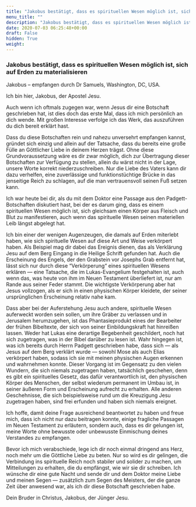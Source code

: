 ```yaml
---
title: "Jakobus bestätigt, dass es spirituellen Wesen möglich ist, sich auf Erden zu materialisieren"
menu_title: ""
description: "Jakobus bestätigt, dass es spirituellen Wesen möglich ist, sich auf Erden zu materialisieren"
date: 2020-07-03 06:25:48+00:00
draft: False
hidden: True
weight:
---
```

### Jakobus bestätigt, dass es spirituellen Wesen möglich ist, sich auf Erden zu materialisieren

Jakobus – empfangen durch Dr Samuels, Washington, DC, USA.

Ich bin hier, Jakobus, der Apostel Jesu.

Auch wenn ich oftmals zugegen war, wenn Jesus dir eine Botschaft geschrieben hat, ist dies doch das erste Mal, dass ich mich persönlich an dich wende. Mit großen Interesse verfolge ich das Werk, das auszuführen du dich bereit erklärt hast.  

Dass du diese Botschaften rein und nahezu unversehrt empfangen kannst, gründet sich einzig und allein auf der Tatsache, dass du bereits eine große Fülle an Göttlicher Liebe in deinem Herzen trägst. Ohne diese Grundvoraussetzung wäre es dir zwar möglich, dich zur Übertragung dieser Botschaften zur Verfügung zu stellen, allein du wärst nicht in der Lage, unsere Worte korrekt niederzuschreiben. Nur die Liebe des Vaters kann dir dazu verhelfen, eine zuverlässige und funktionstüchtige Brücke in das jenseitige Reich zu schlagen, auf die man vertrauensvoll seinen Fuß setzen kann.

Ich war heute bei dir, als du mit dem Doktor eine Passage aus den Padgett-Botschaften diskutiert hast, bei der es darum ging, dass es einem spirituellen Wesen möglich ist, sich gleichsam einen Körper aus Fleisch und Blut zu manifestieren, auch wenn das spirituelle Wesen seinen materiellen Leib längst abgelegt hat.  

Ich bin einer der wenigen Augenzeugen, die damals auf Erden miterlebt haben, wie sich spirituelle Wesen auf diese Art und Weise verkörpert haben. Als Beispiel mag dir dabei das Ereignis dienen, das als Verklärung Jesu auf dem Berg Eingang in die Heilige Schrift gefunden hat. Auch die Erscheinung des Engels, der den Grabstein vor Josephs Grab entfernt hat, lässt sich nur durch diese “Verkörperung“ eines spirituellen Wesens erklären — eine Tatsache, die im Lukas-Evangelium festgehalten ist, auch wenn das, was heute von ihm im Neuen Testament überliefert ist, nur am Rande aus seiner Feder stammt. Die wichtigste Verkörperung aber hat Jesus vollzogen, als er sich in einen physischen Körper kleidete, der seiner ursprünglichen Erscheinung relativ nahe kam.

Dass aber bei der Auferstehung Jesu auch andere, spirituelle Wesen auferweckt worden sein sollen, um ihre Gräber zu verlassen und in Jerusalem herumzugehen, ist das Phantasieprodukt eines der Bearbeiter der frühen Bibeltexte, der sich von seiner Einbildungskraft hat hinreißen lassen. Weder hat Lukas eine derartige Begebenheit geschildert, noch hat sich zugetragen, was in der Bibel darüber zu lesen ist.
Wahr hingegen ist, was ich bereits durch Herrn Padgett geschrieben habe, dass sich — als Jesus auf dem Berg verklärt wurde — sowohl Mose als auch Elias verkörpert haben, sodass ich sie mit meinen physischen Augen erkennen und wahrnehmen konnte. Dieser Vorgang ist im Gegensatz zu den vielen Wundern, die sich niemals zugetragen haben, tatsächlich geschehen, denn es gibt ein spirituelles Gesetz, das dafür verantwortlich ist, den physischen Körper des Menschen, der selbst wiederum permanent im Umbau ist, in seiner äußeren Form und Erscheinung aufrecht zu erhalten. Alle anderen Geschehnisse, die sich beispielsweise rund um die Kreuzigung Jesu zugetragen haben, sind frei erfunden und haben sich niemals ereignet.

Ich hoffe, damit deine Frage ausreichend beantwortet zu haben und freue mich, dass ich nicht nur dazu beitragen konnte, einige fragliche Passagen im Neuen Testament zu erläutern, sondern auch, dass es dir gelungen ist, meine Worte ohne bewusste oder unbewusste Einmischung deines Verstandes zu empfangen.  

Bevor ich mich verabschiede, lege ich dir noch einmal dringend ans Herz, noch mehr um die Göttliche Liebe zu beten. Nur so wird es dir gelingen, die Verbindung ins spirituelle Reich noch stabiler und solider zu machen, um Mitteilungen zu erhalten, die du empfängst, wie wir sie dir schreiben. Ich wünsche dir eine gute Nacht und sende dir und dem Doktor meine Liebe und meinen Segen — zusätzlich zum Segen des Meisters, der die ganze Zeit über anwesend war, als ich dir diese Botschaft geschrieben habe.  

Dein Bruder in Christus, Jakobus, der Jünger Jesu.
